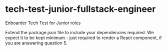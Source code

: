 # tech-test-junior-fullstack-engineer

Enboarder Tech Test for Junior roles

Extend the package.json file to include your dependencies required. We expect it to be kept minimum - just required to render a React component, if you are answering question 5.
